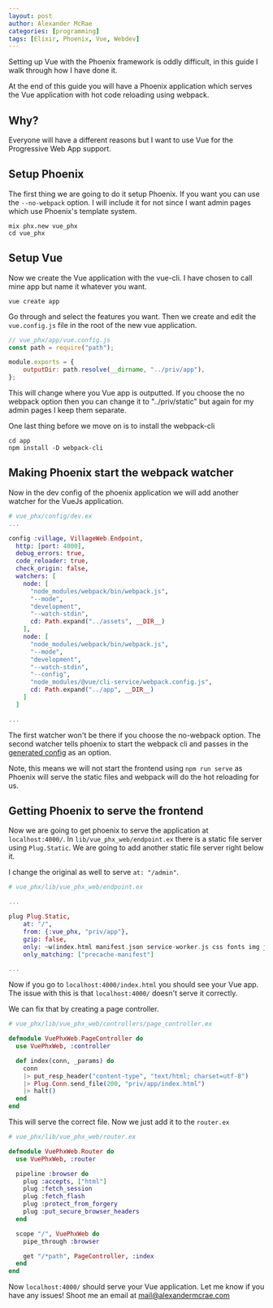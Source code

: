 ```yaml
---
layout: post
author: Alexander McRae
categories: [programming]
tags: [Elixir, Phoenix, Vue, Webdev]
---
```


Setting up Vue with the Phoenix framework is oddly difficult, in this guide I
walk through how I have done it. 

At the end of this guide you will have a Phoenix application which serves
the Vue application with hot code reloading using webpack.

## Why?

Everyone will have a different reasons but I want to use Vue for the 
Progressive Web App support.

## Setup Phoenix

The first thing we are going to do it setup Phoenix. If you want you can use
the `--no-webpack` option. I will include it for not since I want admin pages
which use Phoenix's template system.

```
mix phx.new vue_phx
cd vue_phx
```

## Setup Vue

Now we create the Vue application with the vue-cli. I have chosen to call mine
app but name it whatever you want.

```
vue create app
```

Go through and select the features you want. Then we create and edit the 
`vue.config.js` file in the root of the new vue application.

```js
// vue_phx/app/vue.config.js
const path = require("path");

module.exports = {
    outputDir: path.resolve(__dirname, "../priv/app"),
};
```

This will change where you Vue app is outputted. If you choose the no webpack 
option then you can change it to "../priv/static" but again for my admin pages
I keep them separate.

One last thing before we move on is to install the webpack-cli
```
cd app
npm install -D webpack-cli
```

## Making Phoenix start the webpack watcher

Now in the dev config of the phoenix application we will add another watcher 
for the VueJs application.

```elixir
# vue_phx/config/dev.ex
...

config :village, VillageWeb.Endpoint,
  http: [port: 4000],
  debug_errors: true,
  code_reloader: true,
  check_origin: false,
  watchers: [
    node: [
      "node_modules/webpack/bin/webpack.js",
      "--mode",
      "development",
      "--watch-stdin",
      cd: Path.expand("../assets", __DIR__)
    ],
    node: [
      "node_modules/webpack/bin/webpack.js",
      "--mode",
      "development",
      "--watch-stdin",
      "--config",
      "node_modules/@vue/cli-service/webpack.config.js",
      cd: Path.expand("../app", __DIR__)
    ]
  ]

...
```

The first watcher won't be there if you choose the no-webpack option. The second
watcher tells phoenix to start the webpack cli and passes in the [generated config](https://cli.vuejs.org/guide/webpack.html#inspecting-the-project-s-webpack-config) 
as an option. 

Note, this means we will not start the frontend using 
`npm run serve` as Phoenix will serve the static files and webpack will do the 
hot reloading for us.


## Getting Phoenix to serve the frontend

Now we are going to get phoenix to serve the application at `localhost:4000/`.
In `lib/vue_phx_web/endpoint.ex` there is a static file server using 
`Plug.Static`. We are going to add another static file server right below it.

I change the original as well to serve `at: "/admin"`.

```elixir
# vue_phx/lib/vue_phx_web/endpoint.ex

...

plug Plug.Static,
    at: "/",
    from: {:vue_phx, "priv/app"},
    gzip: false,
    only: ~w(index.html manifest.json service-worker.js css fonts img js favicon.ico robots.txt),
    only_matching: ["precache-manifest"]

...
```

Now if you go to `localhost:4000/index.html` you should see your Vue app.
The issue with this is that `localhost:4000/` doesn't serve it correctly.

We can fix that by creating a page controller.

```elixir
# vue_phx/lib/vue_phx_web/controllers/page_controller.ex

defmodule VuePhxWeb.PageController do
  use VuePhxWeb, :controller

  def index(conn, _params) do
    conn
    |> put_resp_header("content-type", "text/html; charset=utf-8")
    |> Plug.Conn.send_file(200, "priv/app/index.html")
    |> halt()
  end
end
```

This will serve the correct file. Now we just add it to the `router.ex`


```elixir
# vue_phx/lib/vue_phx_web/router.ex

defmodule VuePhxWeb.Router do
  use VuePhxWeb, :router

  pipeline :browser do
    plug :accepts, ["html"]
    plug :fetch_session
    plug :fetch_flash
    plug :protect_from_forgery
    plug :put_secure_browser_headers
  end

  scope "/", VuePhxWeb do
    pipe_through :browser

    get "/*path", PageController, :index
  end
end
```

Now `localhost:4000/` should serve your Vue application. Let me know if you have
any issues! Shoot me an email at mail@alexandermcrae.com
